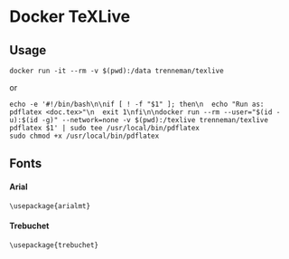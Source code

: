 # Docker TeXLive

## Usage

    docker run -it --rm -v $(pwd):/data trenneman/texlive

or

    echo -e '#!/bin/bash\n\nif [ ! -f "$1" ]; then\n  echo "Run as: pdflatex <doc.tex>"\n  exit 1\nfi\n\ndocker run --rm --user="$(id -u):$(id -g)" --network=none -v $(pwd):/texlive trenneman/texlive pdflatex $1' | sudo tee /usr/local/bin/pdflatex
    sudo chmod +x /usr/local/bin/pdflatex

## Fonts

#### Arial

    \usepackage{arialmt}

#### Trebuchet

    \usepackage{trebuchet}
